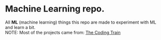 # Machine Learning repo.
All **ML** (machine learning) things this repo are made to experiment with ML and learn a bit.  
NOTE: Most of the projects came from: [The Coding Train](https://www.youtube.com/playlist?list=PLRqwX-V7Uu6Y7MdSCaIfsxc561QI0U0Tb)
